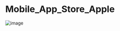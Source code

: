 # Mobile_App_Store_Apple

![image](https://github.com/zainsh1/Mobile_App_Store_Apple/assets/131926841/4e9b48ad-b1a0-4d29-80b9-f7a6f3f3b7ba)
